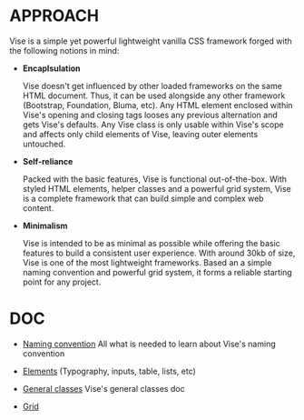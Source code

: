 # APPROACH

Vise is a simple yet powerful lightweight vanilla CSS framework forged with the following notions in mind:

- **Encaplsulation**

  Vise doesn't get influenced by other loaded frameworks on the same HTML document. Thus, it can be used alongside any other framework (Bootstrap, Foundation, Bluma, etc). Any HTML element enclosed within Vise's opening and closing tags looses any previous alternation and gets Vise's defaults. Any Vise class is only usable within Vise's scope and affects only child elements of Vise, leaving outer elements untouched.

- **Self-reliance**

  Packed with the basic features, Vise is functional out-of-the-box. With styled HTML elements, helper classes and a powerful grid system, Vise is a complete framework that can build simple and complex web content.

- **Minimalism**

  Vise is intended to be as minimal as possible while offering the basic features to build a consistent user experience. With around 30kb of size, Vise is one of the most lightweight frameworks. Based an a simple naming convention and powerful grid system, it forms a reliable starting point for any project.

# DOC

- [Naming convention](https://github.com/Appforge-lab/css-vise/blob/master/doc/naming_convention.md)
  All what is needed to learn about Vise's naming convention
  
- [Elements](https://github.com/Appforge-lab/css-vise/blob/master/doc/elements.md)
  (Typography, inputs, table, lists, etc)

- [General classes](https://github.com/Appforge-lab/css-vise/blob/master/doc/elements.md)
  Vise's general classes doc

- [Grid](https://github.com/Appforge-lab/css-vise/blob/master/doc/grid.md)
